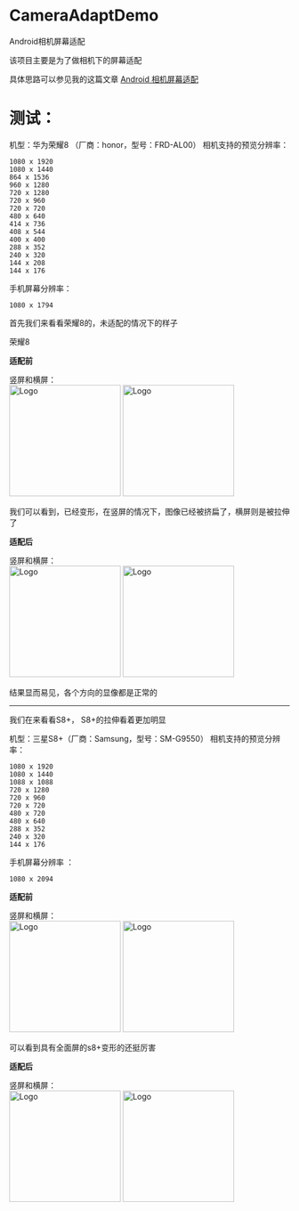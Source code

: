 # CameraAdaptDemo
Android相机屏幕适配

该项目主要是为了做相机下的屏幕适配

具体思路可以参见我的这篇文章
[Android 相机屏幕适配](https://blog.csdn.net/it_xf/article/details/80996456)

# 测试：



机型：华为荣耀8 （厂商：honor，型号：FRD-AL00） 
相机支持的预览分辨率：

```
1080 x 1920
1080 x 1440
864 x 1536
960 x 1280
720 x 1280
720 x 960
720 x 720
480 x 640
414 x 736
408 x 544
400 x 400
288 x 352
240 x 320
144 x 208
144 x 176
```
手机屏幕分辨率：

```
1080 x 1794
```



首先我们来看看荣耀8的，未适配的情况下的样子

荣耀8 

**适配前**

竖屏和横屏：</br>
<img src="https://raw.githubusercontent.com/qixuefeng/CameraAdaptDemo/master/pics/%E8%8D%A3%E8%80%808%E6%9C%AA%E9%80%82%E9%85%8D%E7%AB%96.jpg" title="Logo" width="200" /> 
<img src="https://raw.githubusercontent.com/qixuefeng/CameraAdaptDemo/master/pics/%E8%8D%A3%E8%80%808%E6%9C%AA%E9%80%82%E9%85%8D%E6%A8%AA.jpg" title="Logo" width="200" /> 

我们可以看到，已经变形，在竖屏的情况下，图像已经被挤扁了，横屏则是被拉伸了


**适配后**

竖屏和横屏：</br>
<img src="https://raw.githubusercontent.com/qixuefeng/CameraAdaptDemo/master/pics/%E8%8D%A3%E8%80%808%E5%B7%B2%E9%80%82%E9%85%8D%E7%AB%96.jpg" title="Logo" width="200" /> 
<img src="https://raw.githubusercontent.com/qixuefeng/CameraAdaptDemo/master/pics/%E8%8D%A3%E8%80%808%E5%B7%B2%E9%80%82%E9%85%8D%E6%A8%AA.jpg" title="Logo" width="200" /> 

结果显而易见，各个方向的显像都是正常的


----------


我们在来看看S8+， S8+的拉伸看着更加明显

机型：三星S8+（厂商：Samsung，型号：SM-G9550）
相机支持的预览分辨率：

```
1080 x 1920
1080 x 1440
1088 x 1088
720 x 1280
720 x 960
720 x 720
480 x 720
480 x 640
288 x 352
240 x 320
144 x 176
```
手机屏幕分辨率 ：

```
1080 x 2094
```


**适配前**

竖屏和横屏：</br>
<img src="https://raw.githubusercontent.com/qixuefeng/CameraAdaptDemo/master/pics/%E4%B8%89%E6%98%9Fs8%2B%E6%9C%AA%E9%80%82%E9%85%8D%E7%AB%96.jpg" title="Logo" width="200" /> 
<img src="https://raw.githubusercontent.com/qixuefeng/CameraAdaptDemo/master/pics/%E4%B8%89%E6%98%9Fs8%2B%E6%9C%AA%E9%80%82%E9%85%8D%E6%A8%AA.jpg" title="Logo" width="200" /> 

可以看到具有全面屏的s8+变形的还挺厉害

**适配后**

竖屏和横屏：</br>
<img src="https://raw.githubusercontent.com/qixuefeng/CameraAdaptDemo/master/pics/%E4%B8%89%E6%98%9Fs8%2B%E5%B7%B2%E9%80%82%E9%85%8D%E7%AB%96.jpg" title="Logo" width="200" /> 
<img src="https://raw.githubusercontent.com/qixuefeng/CameraAdaptDemo/master/pics/%E4%B8%89%E6%98%9Fs8%2B%E5%B7%B2%E9%80%82%E9%85%8D%E6%A8%AA.jpg" title="Logo" width="200" /> 